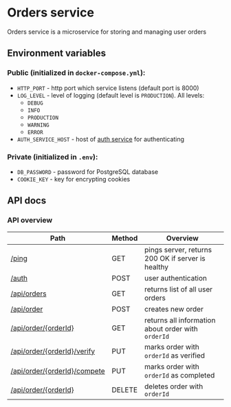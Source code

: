 # Orders service
Orders service is a microservice for storing and managing user orders

## Environment variables
### Public (initialized in ```docker-compose.yml```):
* ```HTTP_PORT``` - http port which service listens (default port is 8000)
* ```LOG_LEVEL``` - level of logging (default level is ```PRODUCTION```). All levels:
    + ```DEBUG```
    + ```INFO```
    + ```PRODUCTION```
    + ```WARNING```
    + ```ERROR```
* ```AUTH_SERVICE_HOST``` - host of [auth service]() for authenticating

### Private (initialized in ```.env```):
* ```DB_PASSWORD``` - password for PostgreSQL database
* ```COOKIE_KEY``` - key for encrypting cookies

## API docs
### API overview
| Path                             | Method | Overview                                               |
|----------------------------------|--------|--------------------------------------------------------|
| [/ping]()                        | GET    | pings server, returns 200 OK if server is healthy      |
| [/auth]()                        | POST   | user authentication                                    |
| [/api/orders]()                  | GET    | returns list of all user orders                        |
| [/api/order]()                   | POST   | creates new order                                      |
| [/api/order/{orderId}]()         | GET    | returns all information about order with ```orderId``` |
| [/api/order/{orderId}/verify]()  | PUT    | marks order with ```orderId``` as verified             |
| [/api/order/{orderId}/compete]() | PUT    | marks order with ```orderId``` as completed            |
| [/api/order/{orderId}]()         | DELETE | deletes order with ```orderId```                       |